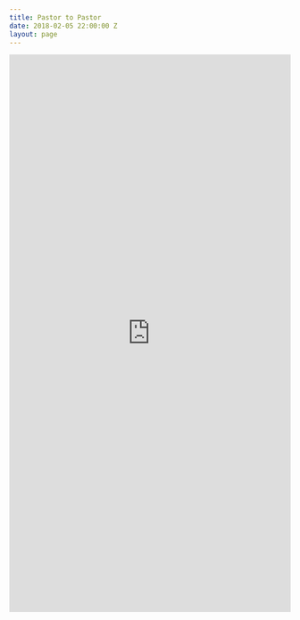 ```yaml
---
title: Pastor to Pastor
date: 2018-02-05 22:00:00 Z
layout: page
---
```


<div class="col s12 m6 offset-m3">

<iframe src="https://masters.formstack.com/forms/shepherdsconferencebreakfast" title="Breakfast with Dr. MacArthur" width="100%" height="1000" style="border: none;"></iframe>

</div>